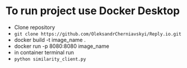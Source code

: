 # To run project use Docker Desktop

- Clone repository
- ```git clone https://github.com/OleksandrCherniavskyi/Reply.io.git```
- docker build -t image_name .
- docker run -p 8080:8080 image_name
- in container terminal run 
- ```python similarity_client.py```
